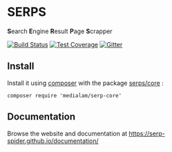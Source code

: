 SERPS
=====

**S**earch **E**ngine **R**esult **P**age **S**crapper

[![Build Status](https://travis-ci.org/serp-spider/core.svg?branch=master)](https://travis-ci.org/serp-spider/core)
[![Test Coverage](https://codeclimate.com/github/serp-spider/core/badges/coverage.svg)](https://codeclimate.com/github/serp-spider/core/coverage)
[![Gitter](https://img.shields.io/gitter/room/nwjs/nw.js.svg)](https://gitter.im/serp-spider/help)

Install
-------

Install it using [composer](https://getcomposer.org/) with the package 
[serps/core](https://packagist.org/packages/serps/core) : 

``composer require 'medialam/serp-core'``

Documentation
-------------

Browse the website and documentation at https://serp-spider.github.io/documentation/

